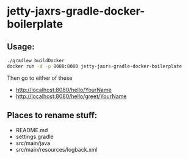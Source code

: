 # jetty-jaxrs-gradle-docker-boilerplate

## Usage:
```bash
./gradlew buildDocker
docker run -d -p 8080:8080 jetty-jaxrs-gradle-docker-boilerplate
```
Then go to either of these
* [http://localhost:8080/hello/YourName](http://localhost:8080/hello/YourName)
* [http://localhost:8080/hello/greet/YourName](http://localhost:8080/hello/greet/YourName)

## Places to rename stuff:
* README.md
* settings.gradle
* src/main/java
* src/main/resources/logback.xml

